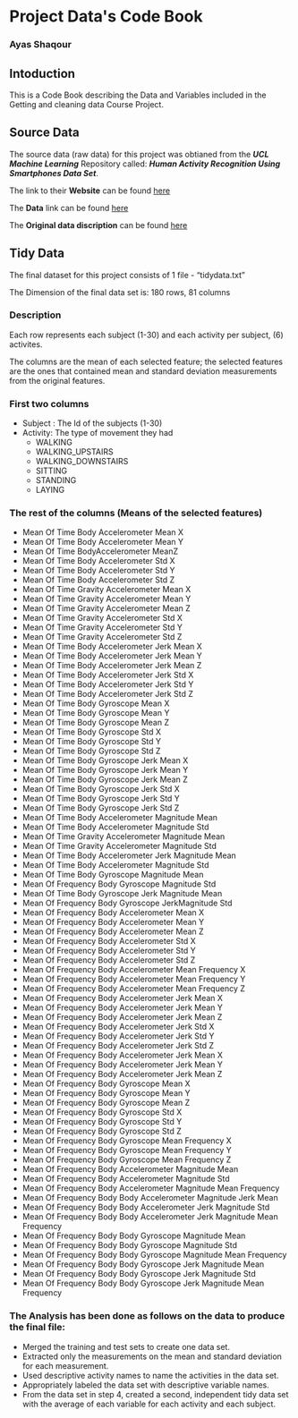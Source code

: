 # Project Data's Code Book
### Ayas Shaqour

## Intoduction 
This is a Code Book describing the Data and Variables included in the Getting and cleaning data Course Project. 

## Source Data
The source data (raw data) for this project was obtianed from the **_UCL Machine Learning_** Repository called: **_Human Activity Recognition Using Smartphones Data Set_**. 

The link to their **Website** can be found [here](http://archive.ics.uci.edu/ml/datasets/Human+Activity+Recognition+Using+Smartphones)

The **Data** link can be found [here](http://archive.ics.uci.edu/ml/machine-learning-databases/00240/UCI%20HAR%20Dataset.zip)

The **Original data discription** can be found [here](http://archive.ics.uci.edu/ml/machine-learningdatabases/00240/UCI%20HAR%20Dataset.names)

## Tidy Data
The final dataset for this project consists of 1 file - “tidydata.txt”

The Dimension of the final data set is: 180 rows, 81 columns 

### Description 

Each row represents each subject (1-30) and each activity per subject, (6) activites.

The columns are the mean of each selected feature; the selected features are the ones that contained mean and standard deviation measurements from the original features.

### First two columns 
- Subject : The Id of the subjects (1-30)
- Activity: The type of movement they had
  - WALKING
  - WALKING_UPSTAIRS
  - WALKING_DOWNSTAIRS
  - SITTING
  - STANDING
  - LAYING
 ### The rest of the columns (Means of the selected features)

- Mean Of Time Body Accelerometer Mean X
- Mean Of Time Body Accelerometer Mean Y
- Mean Of Time BodyAccelerometer MeanZ
- Mean Of Time Body Accelerometer Std X
- Mean Of Time Body Accelerometer Std Y
- Mean Of Time Body Accelerometer Std Z
- Mean Of Time Gravity Accelerometer Mean X
- Mean Of Time Gravity Accelerometer Mean Y
- Mean Of Time Gravity Accelerometer Mean Z
- Mean Of Time Gravity Accelerometer Std X
- Mean Of Time Gravity Accelerometer Std Y
- Mean Of Time Gravity Accelerometer Std Z
- Mean Of Time Body Accelerometer Jerk Mean X
- Mean Of Time Body Accelerometer Jerk Mean Y 
- Mean Of Time Body Accelerometer Jerk Mean Z
- Mean Of Time Body Accelerometer Jerk Std X
- Mean Of Time Body Accelerometer Jerk Std Y
- Mean Of Time Body Accelerometer Jerk Std Z
- Mean Of Time Body Gyroscope Mean X
- Mean Of Time Body Gyroscope Mean Y
- Mean Of Time Body Gyroscope Mean Z
- Mean Of Time Body Gyroscope Std X 
- Mean Of Time Body Gyroscope Std Y
- Mean Of Time Body Gyroscope Std Z
- Mean Of Time Body Gyroscope Jerk Mean X
- Mean Of Time Body Gyroscope Jerk Mean Y
- Mean Of Time Body Gyroscope Jerk Mean Z
- Mean Of Time Body Gyroscope Jerk Std X
- Mean Of Time Body Gyroscope Jerk Std Y
- Mean Of Time Body Gyroscope Jerk Std Z
- Mean Of Time Body Accelerometer Magnitude Mean
- Mean Of Time Body Accelerometer Magnitude Std
- Mean Of Time Gravity Accelerometer Magnitude Mean
- Mean Of Time Gravity Accelerometer Magnitude Std
- Mean Of Time Body Accelerometer Jerk Magnitude Mean
- Mean Of Time Body Accelerometer Magnitude Std
- Mean Of Time Body Gyroscope Magnitude Mean
- Mean Of Frequency Body Gyroscope Magnitude Std
- Mean Of Time Body Gyroscope Jerk Magnitude Mean
- Mean Of Frequency Body Gyroscope JerkMagnitude Std
- Mean Of Frequency Body Accelerometer Mean X
- Mean Of Frequency Body Accelerometer Mean Y
- Mean Of Frequency Body Accelerometer Mean Z
- Mean Of Frequency Body Accelerometer Std X
- Mean Of Frequency Body Accelerometer Std Y
- Mean Of Frequency Body Accelerometer Std Z
- Mean Of Frequency Body Accelerometer Mean Frequency X
- Mean Of Frequency Body Accelerometer Mean Frequency Y
- Mean Of Frequency Body Accelerometer Mean Frequency Z
- Mean Of Frequency Body Accelerometer Jerk Mean X
- Mean Of Frequency Body Accelerometer Jerk Mean Y
- Mean Of Frequency Body Accelerometer Jerk Mean Z
- Mean Of Frequency Body Accelerometer Jerk Std X
- Mean Of Frequency Body Accelerometer Jerk Std Y
- Mean Of Frequency Body Accelerometer Jerk Std Z
- Mean Of Frequency Body Accelerometer Jerk Mean X
- Mean Of Frequency Body Accelerometer Jerk Mean Y
- Mean Of Frequency Body Accelerometer Jerk Mean Z
- Mean Of Frequency Body Gyroscope Mean X
- Mean Of Frequency Body Gyroscope Mean Y
- Mean Of Frequency Body Gyroscope Mean Z
- Mean Of Frequency Body Gyroscope Std X
- Mean Of Frequency Body Gyroscope Std Y
- Mean Of Frequency Body Gyroscope Std Z
- Mean Of Frequency Body Gyroscope Mean Frequency X
- Mean Of Frequency Body Gyroscope Mean Frequency Y
- Mean Of Frequency Body Gyroscope Mean Frequency Z
- Mean Of Frequency Body Accelerometer Magnitude Mean
- Mean Of Frequency Body Accelerometer Magnitude Std
- Mean Of Frequency Body Accelerometer Magnitude Mean Frequency
- Mean Of Frequency Body Body Accelerometer Magnitude Jerk Mean
- Mean Of Frequency Body Body Accelerometer Jerk Magnitude Std
- Mean Of Frequency Body Body Accelerometer Jerk Magnitude Mean Frequency
- Mean Of Frequency Body Body Gyroscope Magnitude Mean
- Mean Of Frequency Body Body Gyroscope Magnitude Std
- Mean Of Frequency Body Body Gyroscope Magnitude Mean Frequency
- Mean Of Frequency Body Body Gyroscope Jerk Magnitude Mean
- Mean Of Frequency Body Body Gyroscope Jerk Magnitude Std
- Mean Of Frequency Body Body Gyroscope Jerk Magnitude Mean Frequency

### The Analysis has been done as follows on the data to produce the final file: 

- Merged the training and test sets to create one data set.
- Extracted only the measurements on the mean and standard deviation for each measurement.
- Used descriptive activity names to name the activities in the data set.
- Appropriately labeled the data set with descriptive variable names.
- From the data set in step 4, created a second, independent tidy data set with the average of each variable for each activity and each subject.


